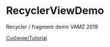 # RecyclerViewDemo
Recycler / fragment demo VAMZ 2019

[Cvičenie/Tutorial](https://hudikm.github.io/RecyclerViewDemo)
